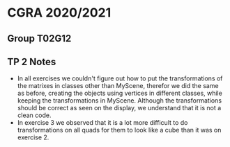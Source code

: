 # CGRA 2020/2021

## Group T02G12

## TP 2 Notes


- In all exercises we couldn't figure out how to put the transformations of the matrixes in classes other than MyScene, therefor we did the same as before, creating the objects using vertices in different classes, while keeping the transformations in MyScene. Although the transformations should be correct as seen on the display, we understand that it is not a clean code.
- In exercise 3 we observed that it is a lot more difficult to do transformations on all quads for them to look like a cube than it was on exercise 2.

